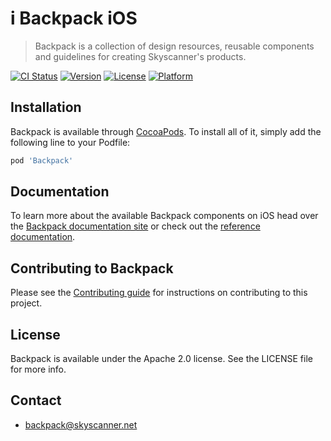 # i Backpack iOS

> Backpack is a collection of design resources, reusable components and guidelines for creating Skyscanner's products.

[![CI Status](https://github.com/Skyscanner/backpack-ios/workflows/CI/badge.svg)](https://github.com/Skyscanner/backpack-ios/actions)
[![Version](https://img.shields.io/cocoapods/v/Backpack.svg?style=flat)](https://cocoapods.org/pods/Backpack)
[![License](https://img.shields.io/cocoapods/l/Backpack.svg?style=flat)](https://cocoapods.org/pods/Backpack)
[![Platform](https://img.shields.io/cocoapods/p/Backpack.svg?style=flat)](https://cocoapods.org/pods/Backpack)


## Installation

Backpack is available through [CocoaPods](https://cocoapods.org). To install
all of it, simply add the following line to your Podfile:

```ruby
pod 'Backpack'
```

## Documentation

To learn more about the available Backpack components on iOS head over the [Backpack documentation site](https://backpack.github.io/) or check out the [reference documentation](https://backpack.github.io/ios).

## Contributing to Backpack

Please see the [Contributing guide][0] for instructions on contributing to this project.

## License

Backpack is available under the Apache 2.0 license. See the LICENSE file for more info.

[0]: CONTRIBUTING.md

## Contact
- backpack@skyscanner.net
